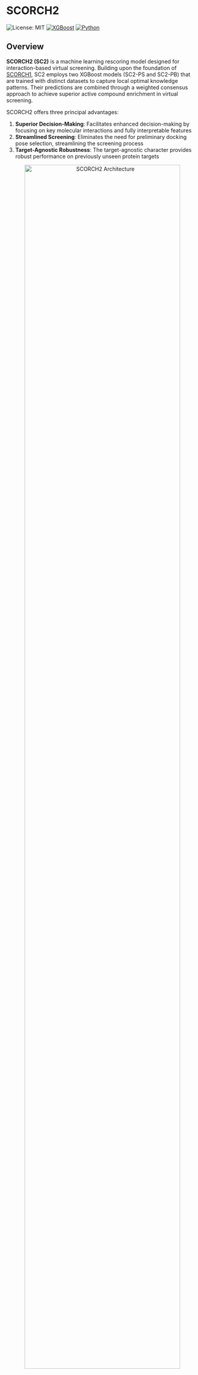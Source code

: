 # SCORCH2

![License: MIT](https://img.shields.io/badge/License-MIT-green.svg) [![XGBoost](https://img.shields.io/badge/XGBoost-enabled-orange)](https://github.com/dmlc/xgboost) [![Python](https://img.shields.io/badge/Python-3.10+-blue)](https://www.python.org/)

## Overview

**SCORCH2 (SC2)** is a machine learning rescoring model designed for interaction-based virtual screening. Building upon the foundation of [SCORCH1](https://github.com/SMVDGroup/SCORCH/), SC2 employs two XGBoost models (SC2-PS and SC2-PB) that are trained with distinct datasets to capture local optimal knowledge patterns. Their predictions are combined through a weighted consensus approach to achieve superior active compound enrichment in virtual screening.

SCORCH2 offers three principal advantages:

1. **Superior Decision-Making**: Facilitates enhanced decision-making by focusing on key molecular interactions and fully interpretable features
2. **Streamlined Screening**: Eliminates the need for preliminary docking pose selection, streamlining the screening process
3. **Target-Agnostic Robustness**: The target-agnostic character provides robust performance on previously unseen protein targets

<div align="center">
<img src="main.jpg" width="90%" alt="SCORCH2 Architecture" />
</div>

## Installation

### Prerequisites

- Python 3.10 or higher
- Conda package manager
- [ADFRsuite](https://ccsb.scripps.edu/adfr/downloads/) (for PDBQT conversion)

### Environment Setup

```bash
# Clone the repository
git clone https://github.com/your-repo/SCORCH2.git
cd SCORCH2

# Create and activate conda environment
conda env create -f environment.yml
conda activate scorch2
```

## Quick Start

### Download Required Models

Before running SCORCH2, download the pre-trained models and scalers from [Zenodo](https://zenodo.org/records/14994007):

- `sc2_ps.xgb` - SC2-PS XGBoost model
- `sc2_pb.xgb` - SC2-PB XGBoost model  
- `sc2_ps_scaler` - Feature scaler for SC2-PS
- `sc2_pb_scaler` - Feature scaler for SC2-PB

### Demo with Example Data

For a quick demonstration using the provided example data and real models:

```bash
# Basic rescoring (all poses retained, no aggregation - default behavior)
python scorch2_rescoring.py \
    --protein-dir example_data/protein \
    --ligand-dir example_data/molecule \
    --sc2_ps_model /path/to/sc2_ps.xgb \
    --sc2_pb_model /path/to/sc2_pb.xgb \
    --ps_scaler /path/to/sc2_ps_scaler \
    --pb_scaler /path/to/sc2_pb_scaler \
    --output demo_results.csv \
    --gpu

# With pose aggregation (best pose selected per compound)
python scorch2_rescoring.py \
    --protein-dir example_data/protein \
    --ligand-dir example_data/molecule \
    --sc2_ps_model /path/to/sc2_ps.xgb \
    --sc2_pb_model /path/to/sc2_pb.xgb \
    --ps_scaler /path/to/sc2_ps_scaler \
    --pb_scaler /path/to/sc2_pb_scaler \
    --output demo_results_aggregated.csv \
    --aggregate --gpu
```

This streamlined command performs feature extraction, normalization, and rescoring in a single step.

## Usage

### Integrated Workflow

The `scorch2_rescoring.py` script provides two workflow options:

#### Option 1: Complete Workflow (From Structure Files)
Start with protein and ligand PDBQT files:

```bash
# Default: All poses retained (raw results)
python scorch2_rescoring.py \
    --protein-dir your_data/protein/ \
    --ligand-dir your_data/molecule/ \
    --sc2_ps_model models/sc2_ps.xgb \
    --sc2_pb_model models/sc2_pb.xgb \
    --ps_scaler models/sc2_ps_scaler \
    --pb_scaler models/sc2_pb_scaler \
    --output results.csv \
    --gpu

# Optional: Pose aggregation (best pose selected per compound)
python scorch2_rescoring.py \
    --protein-dir your_data/protein/ \
    --ligand-dir your_data/molecule/ \
    --sc2_ps_model models/sc2_ps.xgb \
    --sc2_pb_model models/sc2_pb.xgb \
    --ps_scaler models/sc2_ps_scaler \
    --pb_scaler models/sc2_pb_scaler \
    --output results_aggregated.csv \
    --aggregate --gpu
```

#### Option 2: From Pre-extracted Features
If you already have extracted features:

```bash
python scorch2_rescoring.py \
    --features your_features.csv \
    --sc2_ps_model models/sc2_ps.xgb \
    --sc2_pb_model models/sc2_pb.xgb \
    --ps_scaler models/sc2_ps_scaler \
    --pb_scaler models/sc2_pb_scaler \
    --output results.csv
```

### Required Data Structure

Ensure your data follows this structure:

```
your_data/
├── protein/
│   └── {pdb_id}_protein.pdbqt
└── molecule/
    └── {pdb_id}/
        └── {pdb_id}_XXX_pose*.pdbqt
```

### Output Formats

#### Raw Results (Default)
All poses are scored individually and ranked by SC2 score:
```csv
compound_id,sc2_ps_score,sc2_pb_score,sc2_score,rank
compound_pose1.pdbqt,0.85,0.92,0.87,1
compound_pose2.pdbqt,0.75,0.88,0.79,2
compound_pose3.pdbqt,0.65,0.82,0.70,3
```

#### Aggregated Results (--aggregate flag)
Best pose selected per compound with aggregation metadata:
```csv
compound_id,sc2_ps_score,sc2_pb_score,sc2_score,rank,selected_pose,total_poses
compound.pdbqt,0.85,0.92,0.87,1,pose1,3
```

## Data Preparation

### PDBQT Format Conversion

Convert your structures to PDBQT format with AutoDock charges (required for SCORCH2):

#### Protein Conversion
```bash
python utils/receptor_2_pdbqt.py \
    --source_dir /path/to/pdb_files \
    --output_dir /path/to/pdbqt_proteins \
    --n_proc X
```

#### Ligand Conversion
```bash
python utils/ligand_2_pdbqt.py \
    --input_dir /path/to/ligand_files \
    --output_dir /path/to/pdbqt_ligands \
    --input_format mol2 \
    --n_proc X
```

## Advanced Configuration

### Custom Consensus Weights
Adjust the weights for PS and PB model predictions:

```bash
python scorch2_rescoring.py \
    --protein-dir your_data/protein/ \
    --ligand-dir your_data/molecule/ \
    --sc2_ps_model models/sc2_ps.xgb \
    --sc2_pb_model models/sc2_pb.xgb \
    --ps_scaler models/sc2_ps_scaler \
    --pb_scaler models/sc2_pb_scaler \
    --output results.csv \
    --ps_weight 0.8 \
    --pb_weight 0.2
```

### Temporary File Management
Preserve intermediate files for inspection:

```bash
python scorch2_rescoring.py \
    --protein-dir your_data/protein/ \
    --ligand-dir your_data/molecule/ \
    --sc2_ps_model models/sc2_ps.xgb \
    --sc2_pb_model models/sc2_pb.xgb \
    --ps_scaler models/sc2_ps_scaler \
    --pb_scaler models/sc2_pb_scaler \
    --output results.csv \
    --keep-temp \
    --temp-dir my_temp_files
```

## Model Interpretation with SHAP

SCORCH2 includes a comprehensive SHAP (SHapley Additive exPlanations) analysis tool for model interpretation, helping to understand which molecular features contribute most to predictions for specific compounds.

### SHAP Analysis Features

- 🔍 **Feature Importance Ranking**: Rank all features by their contribution to model predictions
- 📊 **Waterfall Plots**: Visualize individual compound predictions and feature contributions
- 🎯 **Compound-Specific Analysis**: Analyze specific compounds by ID
- 💾 **Export Results**: Save rankings and plots for further analysis

### Usage Examples

#### Analyze a Specific Compound
```bash
python shap_explanation.py \
    --model models/sc2_pb.xgb \
    --data normalized_features/your_data.csv \
    --compound CHEMBL123456 \
    --output-dir shap_results/
```

#### Generate Feature Importance Ranking
```bash
python shap_explanation.py \
    --model models/sc2_ps.xgb \
    --data normalized_features/your_data.csv \
    --ranking-only \
    --output-dir shap_results/
```

#### Batch Analysis with Custom Parameters
```bash
python shap_explanation.py \
    --model models/sc2_pb.xgb \
    --data normalized_features/your_data.csv \
    --max-display 30 \
    --output-dir shap_results/ \
    --no-gpu
```

### SHAP Output Files

The SHAP analysis generates several output files:

- **`shap_feature_ranking.csv`**: Features ranked by importance with SHAP values
- **`shap_waterfall_{compound_id}.png`**: Waterfall plots showing feature contributions
- **Console output**: Top 10 most important features and analysis summary

### Result Interpretation

- **Positive SHAP values**: Features that increase the binding probability
- **Negative SHAP values**: Features that decrease the binding probability  
- **Feature magnitude**: Larger absolute values indicate stronger contributions
- **Baseline**: The average model prediction across the dataset

### Integration with Rescoring Workflow

The SHAP analysis tool integrates seamlessly with SCORCH2 rescoring results:

```bash
# 1. Perform rescoring
python scorch2_rescoring.py \
    --protein-dir your_data/protein/ \
    --ligand-dir your_data/molecule/ \
    --sc2_ps_model models/sc2_ps.xgb \
    --sc2_pb_model models/sc2_pb.xgb \
    --ps_scaler models/sc2_ps_scaler \
    --pb_scaler models/sc2_pb_scaler \
    --output rescoring_results.csv

# 2. Identify top-ranked compounds from results
# Extract compound IDs with highest SC2 scores

# 3. Analyze top compounds with SHAP
python shap_explanation.py \
    --model models/sc2_pb.xgb \
    --data your_features.csv \
    --compound TOP_COMPOUND_ID \
    --output-dir interpretation_results/

# 4. Compare feature contributions across different compounds
```

## Benchmarking and Evaluation

### Reproducing Benchmark Results

Download pre-computed features and models from [Zenodo](https://zenodo.org/records/14994007), then run:

#### DEKOIS 2.0 Evaluation
```bash
python evaluation/sc2_evaluation.py vs \
    --sc2_ps models/sc2_ps.xgb \
    --sc2_pb models/sc2_pb.xgb \
    --sc2_ps_feature_repo evaluation_features/dekois/sc2_ps \
    --sc2_pb_feature_repo evaluation_features/dekois/sc2_pb \
    --keyword active \
    --aggregate \
    --gpu \
    --output results/dekois_results.csv
```

#### DUD-E Evaluation
```bash
python evaluation/sc2_evaluation.py vs \
    --sc2_ps models/sc2_ps.xgb \
    --sc2_pb models/sc2_pb.xgb \
    --sc2_ps_feature_repo evaluation_features/dude/sc2_ps_equiscore_dude \
    --sc2_pb_feature_repo evaluation_features/dude/sc2_pb_equiscore_dude \
    --keyword active \
    --output results/dude_results.csv
```

**Note**: DUD-E and part of DEKOIS 2.0 (Vina,Gold,Surflex and Ledock poses) evaluations do not support result aggregation (multi-pose consideration) since only one pose per compound is available.

#### Compound Ranking
```bash
python evaluation/sc2_evaluation.py ranking \
    --sc2_ps models/sc2_ps.xgb \
    --sc2_pb models/sc2_pb.xgb \
    --sc2_ps_feature_repo evaluation_features/merck/sc2_ps_normalized \
    --sc2_pb_feature_repo evaluation_features/merck/sc2_pb_normalized \
    --exp_repo experimental_data/ \
    --gpu \
    --output results/ranking_results.csv
```

### Performance Metrics

SCORCH2 is evaluated using standard metrics:

- **Virtual Screening**: Enrichment Factors (EF 0.5%, 1%, 2%, 5%), BEDROC, AUC-ROC, AUC-PR
- **Binding Affinity Ranking**: Pearson, Spearman, and Kendall correlation coefficients

## Performance Optimization

### Feature Extraction Pipeline

The computational work is handled by `utils/scorch2_feature_extraction.py`:

1. **Parallel Processing**: Multiple protein-ligand pairs processed simultaneously
2. **Vectorized Calculations**: Efficient molecular descriptor computation
3. **Memory Management**: Streaming processing to handle large datasets
4. **I/O Optimization**: Batch file operations

### Best Practices

1. **Use GPU acceleration** (`--gpu` flag) for model inference
2. **Leverage all CPU cores** (automatic with `--num-cores` unspecified)
3. **Batch processing** for multiple datasets
4. **SSD storage** for faster I/O operations

## Output Format

Rescoring results are saved as CSV files with comprehensive metadata:

```csv
# SCORCH2 Rescoring Results
# Generated: 2024-01-15 14:30:22
# SC2-PS Model: sc2_ps.xgb
# SC2-PB Model: sc2_pb.xgb
# Consensus Weights: PS=0.70, PB=0.30
# Poses Aggregated: Yes
# Total Compounds: 1000

compound_id,sc2_ps_score,sc2_pb_score,sc2_score,rank,selected_pose,total_poses
compound_1,0.85,0.78,0.825,1,pose3,5
compound_2,0.72,0.69,0.715,2,pose1,3
...
```

## Data Sources and Benchmarks

- **PDBScreen**: Derived from [EquiScore](https://github.com/CAODH/EquiScore) ([Zenodo Link](https://zenodo.org/records/8049380))
- **SCORCH1 Data**: From the [original SCORCH repository](https://github.com/SMVDGroup/SCORCH/)
- **PDBBind**: Available at [PDBBind Plus](https://www.pdbbind-plus.org.cn)

## Troubleshooting

### Common Issues

1. **Missing Dependencies**: Ensure ADFRsuite is properly installed and in PATH
2. **Memory Errors**: Reduce the number of parallel processes with `--num-cores`
3. **GPU Issues**: Verify CUDA installation or remove `--gpu` flag
4. **File Not Found**: Check data structure matches requirements

### Performance Optimization Tips

- Use `--gpu` flag for faster inference on CUDA-compatible devices
- Adjust `--num-cores` based on available CPU cores
- Ensure sufficient disk space for temporary files

## Support and Issues

- 📧 **Contact**: lin.chen@ed.ac.uk
- 🐛 **Issues**: [GitHub Issues](https://github.com/LinCompbio/SCORCH2/issues)

## Citation

If SCORCH2 contributes to your research, please cite:

```bibtex
@article{Chen2025.03.31.646332,
    title={SCORCH2: a generalised heterogeneous consensus model for high-enrichment interaction-based virtual screening},
    author={Chen, Lin and Blay, Vincent and Ballester, Pedro J. and Houston, Douglas R.},
    journal={bioRxiv},
    year={2025},
    doi={10.1101/2025.03.31.646332},
    publisher={Cold Spring Harbor Laboratory}
}

@article{mcgibbon2023scorch,
    title={SCORCH: Improving structure-based virtual screening with machine learning classifiers, data augmentation, and uncertainty estimation},
    author={McGibbon, Miles and Money-Kyrle, Sam and Blay, Vincent and Houston, Douglas R},
    journal={Journal of Advanced Research},
    volume={46},
    pages={135--147},
    year={2023},
    publisher={Elsevier}
}
```
